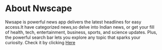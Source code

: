 # About Nwscape
 Nwsape is powerful  news app delivers the latest  headlines for easy access.It have categorized news,so delve into Indian news, or get your fill of health, tech, entertainment, business, sports, and science updates. Plus, the powerful search bar lets you explore any topic that sparks your curiosity. 
 Check it by clicking <a  href="https://sanyamsharmaa.github.io/Nwscape" target='_blank'>Here</a>

 


